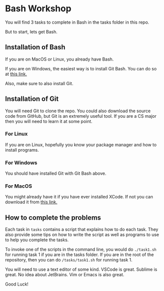 # Bash Workshop

You will find 3 tasks to complete in Bash in the tasks folder in this repo.

But to start, lets get Bash.

## Installation of Bash
If you are on MacOS or Linux, you already have Bash.

If you are on Windows, the easiest way is to install Git Bash.
You can do so at [this link.](https://git-scm.com/downloads)

Also, make sure to also install Git.

## Installation of Git
You will need Git to clone the repo. You could also download the source code from GitHub, but Git is an extremely useful tool. 
If you are a CS major then you will need to learn it at some point.

### For Linux
If you are on Linux, hopefully you know your package manager and how to install programs.

### For Windows
You should have installed Git with Git Bash above.

### For MacOS
You might already have it if you have ever installed XCode.
If not you can download it from [this link.](https://git-scm.com/downloads)

## How to complete the problems
Each task in `tasks` contains a script that explains how to do each task.
They also provide some tips on how to write the script as well as programs to use to help you complete the tasks.

To invoke one of the scripts in the command line, you would do `./task1.sh` for running task 1 if you are in the tasks folder.
If you are in the root of the repository, then you can do `/tasks/task1.sh` for running task 1.

You will need to use a text editor of some kind.
VSCode is great. Sublime is great. No idea about JetBrains.
Vim or Emacs is also great.

Good Luck!

